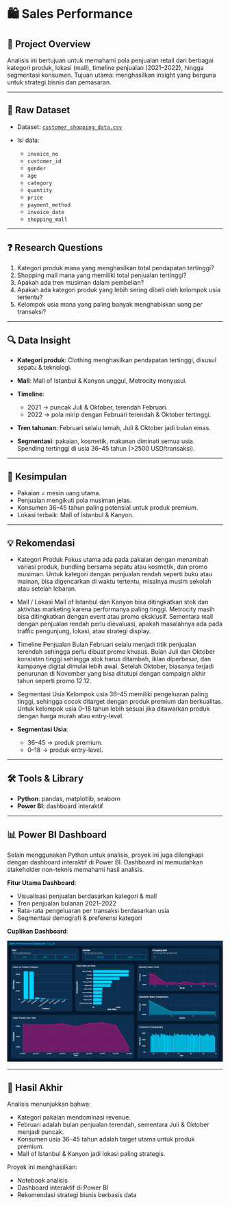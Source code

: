 # 🛍️ Sales Performance

## 📌 Project Overview

Analisis ini bertujuan untuk memahami pola penjualan retail dari berbagai kategori produk, lokasi (mall), timeline penjualan (2021–2022), hingga segmentasi konsumen.
Tujuan utama: menghasilkan insight yang berguna untuk strategi bisnis dan pemasaran.

---

## 📂 Raw Dataset

- Dataset: [`customer_shopping_data.csv`](https://www.kaggle.com/datasets/mehmettahiraslan/customer-shopping-dataset/)
- Isi data:

  - `invoice_no`
  - `customer_id`
  - `gender`
  - `age`
  - `category`
  - `quantity`
  - `price`
  - `payment_method`
  - `invoice_date`
  - `shopping_mall`

---

## ❓ Research Questions

1. Kategori produk mana yang menghasilkan total pendapatan tertinggi?
2. Shopping mall mana yang memiliki total penjualan tertinggi?
3. Apakah ada tren musiman dalam pembelian?
4. Apakah ada kategori produk yang lebih sering dibeli oleh kelompok usia tertentu?
5. Kelompok usia mana yang paling banyak menghabiskan uang per transaksi?

---

## 🔍 Data Insight

- **Kategori produk**: Clothing menghasilkan pendapatan tertinggi, disusul sepatu & teknologi.
- **Mall**: Mall of Istanbul & Kanyon unggul, Metrocity menyusul.
- **Timeline**:

  - 2021 → puncak Juli & Oktober, terendah Februari.
  - 2022 → pola mirip dengan Februari terendah & Oktober tertinggi.

- **Tren tahunan**: Februari selalu lemah, Juli & Oktober jadi bulan emas.
- **Segmentasi**: pakaian, kosmetik, makanan diminati semua usia. Spending tertinggi di usia 36–45 tahun (>2500 USD/transaksi).

---

## 📝 Kesimpulan

- Pakaian = mesin uang utama.
- Penjualan mengikuti pola musiman jelas.
- Konsumen 36–45 tahun paling potensial untuk produk premium.
- Lokasi terbaik: Mall of Istanbul & Kanyon.

---

## 💡 Rekomendasi

- Kategori Produk
  Fokus utama ada pada pakaian dengan menambah variasi produk, bundling bersama sepatu atau kosmetik, dan promo musiman. Untuk kategori dengan penjualan rendah seperti buku atau mainan, bisa digencarkan di waktu tertentu, misalnya musim sekolah atau setelah lebaran.

- Mall / Lokasi
  Mall of Istanbul dan Kanyon bisa ditingkatkan stok dan aktivitas marketing karena performanya paling tinggi. Metrocity masih bisa ditingkatkan dengan event atau promo eksklusif. Sementara mall dengan penjualan rendah perlu dievaluasi, apakah masalahnya ada pada traffic pengunjung, lokasi, atau strategi display.

- Timeline Penjualan
  Bulan Februari selalu menjadi titik penjualan terendah sehingga perlu dibuat promo khusus. Bulan Juli dan Oktober konsisten tinggi sehingga stok harus ditambah, iklan diperbesar, dan kampanye digital dimulai lebih awal. Setelah Oktober, biasanya terjadi penurunan di November yang bisa ditutupi dengan campaign akhir tahun seperti promo 12.12.

- Segmentasi Usia
  Kelompok usia 36–45 memiliki pengeluaran paling tinggi, sehingga cocok ditarget dengan produk premium dan berkualitas. Untuk kelompok usia 0–18 tahun lebih sesuai jika ditawarkan produk dengan harga murah atau entry-level.

- **Segmentasi Usia**:

  - 36–45 → produk premium.
  - 0–18 → produk entry-level.

---

## 🛠️ Tools & Library

- **Python**: pandas, matplotlib, seaborn
- **Power BI**: dashboard interaktif

---

## 📊 Power BI Dashboard

Selain menggunakan Python untuk analisis, proyek ini juga dilengkapi dengan dashboard interaktif di Power BI.
Dashboard ini memudahkan stakeholder non-teknis memahami hasil analisis.

**Fitur Utama Dashboard**:

- Visualisasi penjualan berdasarkan kategori & mall
- Tren penjualan bulanan 2021–2022
- Rata-rata pengeluaran per transaksi berdasarkan usia
- Segmentasi demografi & preferensi kategori

**Cuplikan Dashboard**:

![Power BI Dashboard](image/sales_performance.png)

---

## 🏁 Hasil Akhir

Analisis menunjukkan bahwa:

- Kategori pakaian mendominasi revenue.
- Februari adalah bulan penjualan terendah, sementara Juli & Oktober menjadi puncak.
- Konsumen usia 36–45 tahun adalah target utama untuk produk premium.
- Mall of Istanbul & Kanyon jadi lokasi paling strategis.

Proyek ini menghasilkan:

- Notebook analisis
- Dashboard interaktif di Power BI
- Rekomendasi strategi bisnis berbasis data
